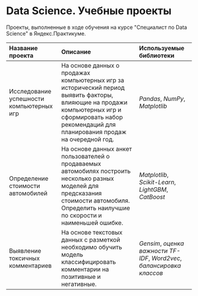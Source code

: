 #  Data Science. Учебные проекты


Проекты, выполненные в ходе обучения на курсе "Специалист по Data Science" в Яндекс.Практикуме.

| Название проекта | Описание | Используемые библиотеки | 
| :---------------------- | :---------------------- | :---------------------- |
| Исследование успешности компьютерных игр | На основе данных о продажах компьютерных игр за исторический период выявить факторы, влияющие на продажи компьютерных игр и сформировать набор рекомендаций для планирования продаж на очередной год. | *Pandas*, *NumPy*, *Matplotlib* |
| Определение стоимости автомобилей | На основе данных анкет пользователей о продаваемых автомобилях построить несколько разных моделей для предсказания стоимости автомобиля. Определить наилучшие по скорости и наименьшей ошибке. | *Matplotlib*, *Scikit-Learn*, *LightGBM*, *CatBoost* |
| Выявление токсичных комментариев | На основе текстовых данных с разметкой необходимо обучить модель классифицировать комментарии на позитивные и негативные. | *Gensim*, *оценка важности TF-IDF*, *Word2vec*, *балансировка классов* |